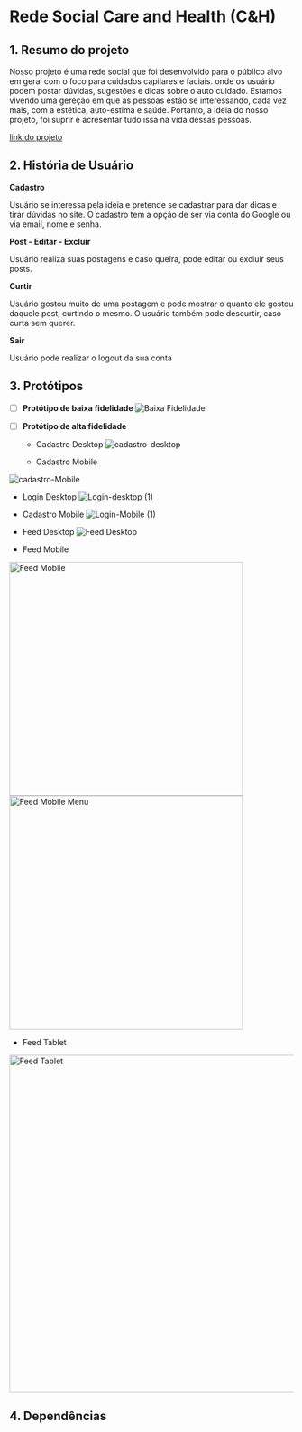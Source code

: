 # Rede Social Care and Health (C&H)


## 1. Resumo do projeto

Nosso projeto é uma rede social que foi desenvolvido para o público alvo em geral com o foco para cuidados capilares e faciais. onde os usuário podem postar dúvidas, sugestões e dicas sobre o auto cuidado. Estamos vivendo uma gereção em que as pessoas estão se interessando, cada vez mais, com a estética, auto-estima e saúde. Portanto, a ideia do nosso projeto, foi suprir e acresentar tudo issa na vida dessas pessoas.

[link do projeto](social-network-6f67b.web.app)

## 2. História de Usuário
 **Cadastro**
 <p>Usuário se interessa pela ideia e pretende se cadastrar para dar dicas e tirar dúvidas no site. O cadastro tem a opção de ser via conta do Google ou via email, nome e senha.</p>
 
 **Post - Editar - Excluir**
 <p>Usuário realiza suas postagens e caso queira, pode editar ou excluir seus posts.</p>
 
 **Curtir**
 <p>Usuário gostou muito de uma postagem e pode mostrar o quanto ele gostou daquele post, curtindo o mesmo. O usuário também pode descurtir, caso curta sem querer.</p>
 
 **Sair**
 <p>Usuário pode realizar o logout da sua conta</p>



## 3. Protótipos

- [ ] **Protótipo de baixa fidelidade**
![Baixa Fidelidade](https://github.com/tamiresns/SAP009-social-network/assets/48700653/876d0111-9482-42c3-a50e-9da17c281938)


- [ ] **Protótipo de alta fidelidade**

  * Cadastro Desktop
  ![cadastro-desktop](https://github.com/tamiresns/SAP009-social-network/assets/48700653/70da74b6-dec5-4599-9909-78c751572d46)

  * Cadastro Mobile

![cadastro-Mobile](https://github.com/tamiresns/SAP009-social-network/assets/48700653/ac3cf635-e93b-4bc9-8d60-aa391b74b071)

  * Login Desktop
![Login-desktop (1)](https://github.com/tamiresns/SAP009-social-network/assets/48700653/1cd169e6-1ed5-4436-b726-0b59d69a35e7)

  * Cadastro Mobile
![Login-Mobile (1)](https://github.com/tamiresns/SAP009-social-network/assets/48700653/651362cf-00cb-4a16-8242-d0eef3588ee6)

  * Feed Desktop
![Feed Desktop](https://github.com/tamiresns/SAP009-social-network/assets/48700653/1ee75efb-43f4-40fd-801a-8811c978d054)

  * Feed Mobile

<img width="414" alt="Feed Mobile" src="https://github.com/tamiresns/SAP009-social-network/assets/48700653/d0bdcf93-f1bc-458c-90b5-c532965ff0ea">

<img width="414" alt="Feed Mobile Menu" src="https://github.com/tamiresns/SAP009-social-network/assets/48700653/f3d08f76-a93b-4325-bbc8-ba188f2adbe5">

  * Feed Tablet

<img width="598" alt="Feed Tablet" src="https://github.com/tamiresns/SAP009-social-network/assets/48700653/28a8b7bd-a533-4c82-ae52-114b0c317c2a">


## 4. Dependências


  
 




